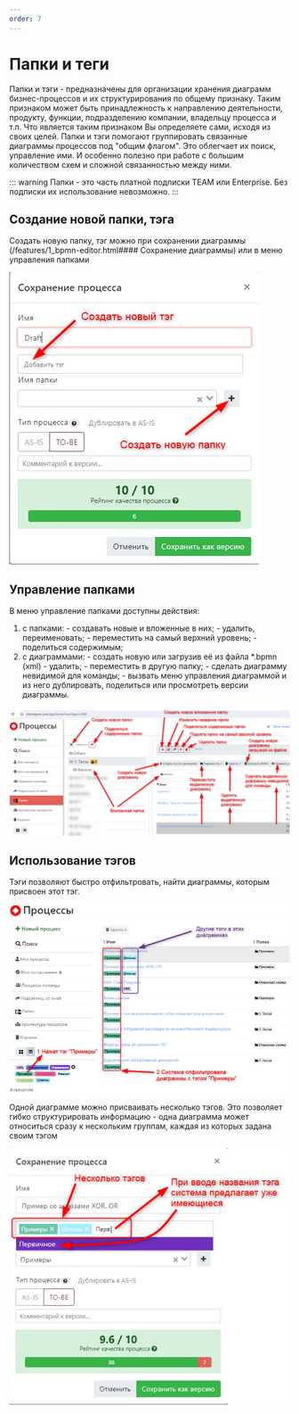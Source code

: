 ```yaml
---
order: 7
---
```


# Папки и теги

Папки и тэги - предназначены для организации хранения диаграмм бизнес-процессов и их структурирования по общему признаку. 
Таким признаком может быть принадлежность к направлению деятельности, продукту, функции, подразделению компании, владельцу процесса и т.п.
Что является таким признаком Вы определяете сами, исходя из своих целей.
Папки и тэги помогают группировать связанные диаграммы процессов под "общим флагом". Это облегчает их поиск, управление ими. 
И особенно полезно при работе с большим количеством схем и сложной связанностью между ними.

::: warning
Папки  - это часть платной подписки TEAM или Enterprise. Без подписки их использование невозможно.
:::

## Создание новой папки, тэга

Создать новую папку, тэг можно при сохранении диаграммы (/features/1_bpmn-editor.html#### Сохранение диаграммы) или в меню управления папками

![image](create-folder-tag-1.png)

## Управление папками

В меню управление папками доступны действия:
  1) с папками:
    - создавать новые и вложенные в них;
    - удалить, переименовать;
    - переместить на самый верхний уровень;
    - поделиться содержимым;
  2) с диаграммами:
    - создать новую или загрузив её из файла *.bpmn (xml)
    - удалить;
    - переместить в другую папку;
    - сделать диаграмму невидимой для команды;
    - вызвать меню управления диаграммой и из него дублировать, поделиться или просмотреть версии диаграммы.

  ![image](folders-menu.png)

## Использование тэгов

Тэги позволяют быстро отфильтровать, найти диаграммы, которым присвоен этот тэг.

  ![image](using-tags.png)

Одной диаграмме можно присваивать несколько тэгов. 
Это позволяет гибко структурировать информацию - одна диаграмма может относиться сразу к нескольким группам, каждая из которых задана своим тэгом

  ![image](multiple-tags.png)